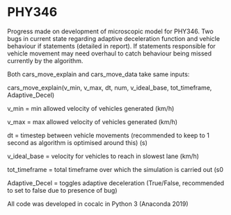 # PHY346

Progress made on development of microscopic model for PHY346.
Two bugs in current state regarding adaptive deceleration function and vehicle behaviour if statements (detailed in report).
If statements responsible for vehicle movement may need overhaul to catch behaviour being missed currently by the algorithm.

Both cars_move_explain and cars_move_data take same inputs:

cars_move_explain(v_min, v_max, dt, num, v_ideal_base, tot_timeframe, Adaptive_Decel)

v_min = min allowed velocity of vehicles generated (km/h)

v_max = max allowed velocity of vehicles generated (km/h)

dt = timestep between vehicle movements (recommended to keep to 1 second as algorithm is optimised around this) (s)

v_ideal_base = velocity for vehicles to reach in slowest lane (km/h)

tot_timeframe = total timeframe over which the simulation is carried out (s0

Adaptive_Decel = toggles adaptive deceleration (True/False, recommended to set to false due to presence of bug)

All code was developed in cocalc in Python 3 (Anaconda 2019)
